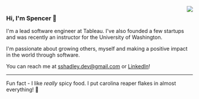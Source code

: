 <img align="right" src="https://spencer-shadley.github.io/img/dancing-spencer.gif">

### Hi, I'm Spencer 👋

I'm a lead software engineer at Tableau. I've also founded a few startups and was recently an instructor for the University of Washington.

I'm passionate about growing others, myself and making a positive impact in the world through software.

You can reach me at sshadley.dev@gmail.com or <a href="https://www.linkedin.com/in/spencershadley"> LinkedIn<a/>!

---

Fun fact - I like _really_ spicy food. I put carolina reaper flakes in almost everything! 🌋
